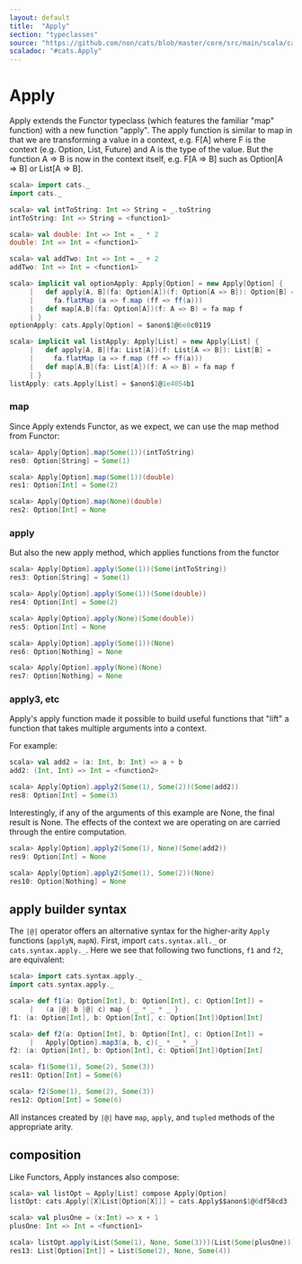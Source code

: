```yaml
---
layout: default
title:  "Apply"
section: "typeclasses"
source: "https://github.com/non/cats/blob/master/core/src/main/scala/cats/Apply.scala"
scaladoc: "#cats.Apply"
---
```

# Apply

Apply extends the Functor typeclass (which features the familiar
"map" function) with a new function "apply".  The apply function
is similar to map in that we are transforming a value in a context,
e.g. F[A] where F is the context (e.g. Option, List, Future) and A
is the type of the value.  But the function A => B is now in the
context itself, e.g. F[A => B] such as Option[A => B] or List[A => B].

```scala
scala> import cats._
import cats._

scala> val intToString: Int => String = _.toString
intToString: Int => String = <function1>

scala> val double: Int => Int = _ * 2
double: Int => Int = <function1>

scala> val addTwo: Int => Int = _ + 2
addTwo: Int => Int = <function1>

scala> implicit val optionApply: Apply[Option] = new Apply[Option] {
     |   def apply[A, B](fa: Option[A])(f: Option[A => B]): Option[B] =
     |     fa.flatMap (a => f.map (ff => ff(a)))
     |   def map[A,B](fa: Option[A])(f: A => B) = fa map f
     | }
optionApply: cats.Apply[Option] = $anon$1@6e8c0119

scala> implicit val listApply: Apply[List] = new Apply[List] {
     |   def apply[A, B](fa: List[A])(f: List[A => B]): List[B] =
     |     fa.flatMap (a => f.map (ff => ff(a)))
     |   def map[A,B](fa: List[A])(f: A => B) = fa map f
     | }
listApply: cats.Apply[List] = $anon$1@1e4054b1
```

### map

Since Apply extends Functor, as we expect, we can use the map method
from Functor:

```scala
scala> Apply[Option].map(Some(1))(intToString)
res0: Option[String] = Some(1)

scala> Apply[Option].map(Some(1))(double)
res1: Option[Int] = Some(2)

scala> Apply[Option].map(None)(double)
res2: Option[Int] = None
```


### apply
But also the new apply method, which applies functions from the functor

```scala
scala> Apply[Option].apply(Some(1))(Some(intToString))
res3: Option[String] = Some(1)

scala> Apply[Option].apply(Some(1))(Some(double))
res4: Option[Int] = Some(2)

scala> Apply[Option].apply(None)(Some(double))
res5: Option[Int] = None

scala> Apply[Option].apply(Some(1))(None)
res6: Option[Nothing] = None

scala> Apply[Option].apply(None)(None)
res7: Option[Nothing] = None
```

### apply3, etc

Apply's apply function made it possible to build useful functions that
"lift" a function that takes multiple arguments into a context.

For example:

```scala
scala> val add2 = (a: Int, b: Int) => a + b
add2: (Int, Int) => Int = <function2>

scala> Apply[Option].apply2(Some(1), Some(2))(Some(add2))
res8: Option[Int] = Some(3)
```

Interestingly, if any of the arguments of this example are None, the
final result is None.  The effects of the context we are operating on
are carried through the entire computation.

```scala
scala> Apply[Option].apply2(Some(1), None)(Some(add2))
res9: Option[Int] = None

scala> Apply[Option].apply2(Some(1), Some(2))(None)
res10: Option[Nothing] = None
```

## apply builder syntax

The `|@|` operator offers an alternative syntax for the higher-arity `Apply` functions (`applyN`, `mapN`).
First, import `cats.syntax.all._` or `cats.syntax.apply._`. Here we see that following two functions, `f1` and `f2`, are equivalent:
```scala
scala> import cats.syntax.apply._
import cats.syntax.apply._

scala> def f1(a: Option[Int], b: Option[Int], c: Option[Int]) =
     |   (a |@| b |@| c) map { _ * _ * _ }
f1: (a: Option[Int], b: Option[Int], c: Option[Int])Option[Int]

scala> def f2(a: Option[Int], b: Option[Int], c: Option[Int]) =
     |   Apply[Option].map3(a, b, c)(_ * _ * _)
f2: (a: Option[Int], b: Option[Int], c: Option[Int])Option[Int]

scala> f1(Some(1), Some(2), Some(3))
res11: Option[Int] = Some(6)

scala> f2(Some(1), Some(2), Some(3))
res12: Option[Int] = Some(6)
```

All instances created by `|@|` have `map`, `apply`, and `tupled` methods of the appropriate arity.

## composition

Like Functors, Apply instances also compose:

```scala
scala> val listOpt = Apply[List] compose Apply[Option]
listOpt: cats.Apply[[X]List[Option[X]]] = cats.Apply$$anon$1@6df58cd3

scala> val plusOne = (x:Int) => x + 1
plusOne: Int => Int = <function1>

scala> listOpt.apply(List(Some(1), None, Some(3)))(List(Some(plusOne)))
res13: List[Option[Int]] = List(Some(2), None, Some(4))
```
